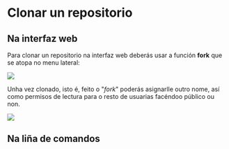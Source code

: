 # Clonar un repositorio

## Na interfaz web

Para clonar un repositorio na interfaz web deberás usar a función **fork** que se atopa no menu lateral:

![](http://forxa.colab.coruna.gal/Co-Lab/manual/raw/master/imaxes/fork.png)

Unha vez clonado, isto é, feito o "*fork*" poderás asignarlle outro nome, así como permisos de lectura para o resto de usuarias facéndoo público ou non.

![](http://forxa.colab.coruna.gal/Co-Lab/manual/raw/master/imaxes/fork_rename.png)

## Na liña de comandos
